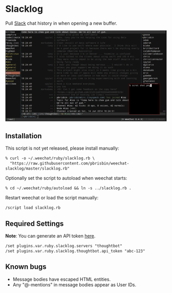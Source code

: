 # Slacklog

Pull [Slack][] chat history in when opening a new buffer.

[slack]: https://slack.com/

![shot](shot.png)

## Installation

This script is not yet released, please install manually:

```
% curl -o ~/.weechat/ruby/slacklog.rb \
  "https://raw.githubusercontent.com/pbrisbin/weechat-slacklog/master/slacklog.rb"
```

Optionally set the script to autoload when weechat starts:

```
% cd ~/.weechat/ruby/autoload && ln -s ../slacklog.rb .
```

Restart weechat or load the script manually:

```
/script load slacklog.rb
```

## Required Settings

**Note**: You can generate an API token [here][docs].

```
/set plugins.var.ruby.slacklog.servers "thoughtbot"
/set plugins.var.ruby.slacklog.thoughtbot.api_token "abc-123"
```

[docs]: https://api.slack.com#auth

## Known bugs

- Message bodies have escaped HTML entities.
- Any "@-mentions" in message bodies appear as User IDs.
